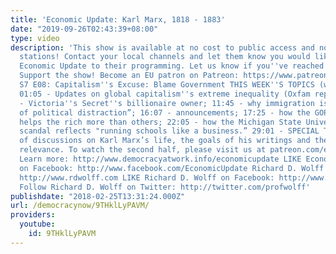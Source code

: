```yaml
---
title: 'Economic Update: Karl Marx, 1818 - 1883'
date: "2019-09-26T02:43:39+08:00"
type: video
description: 'This show is available at no cost to public access and non-profit community
  stations! Contact your local channels and let them know you would like them to add
  Economic Update to their programming. Let us know if you''ve reached out: info(a)democracyatwork.info
  Support the show! Become an EU patron on Patreon: https://www.patreon.com/economicupdate
  S7 E08: Capitalism''s Excuse: Blame Government THIS WEEK''S TOPICS (w/timestamps):
  01:05 - Updates on global capitalism''s extreme inequality (Oxfam report); 08:12
  - Victoria''s Secret''s billionaire owner; 11:45 - why immigration is a “weapon
  of political distraction”; 16:07 - announcements; 17:25 - how the GOP tax cut really
  helps the rich more than others; 22:05 - how the Michigan State University sex abuse
  scandal reflects "running schools like a business.” 29:01 - SPECIAL TOPIC: A series
  of discussions on Karl Marx’s life, the goals of his writings and their lasting
  relevance. To watch the second half, please visit us at patreon.com/economicupdate.
  Learn more: http://www.democracyatwork.info/economicupdate LIKE Economic Update
  on Facebook: http://www.facebook.com/EconomicUpdate Richard D. Wolff''s website:
  http://www.rdwolff.com LIKE Richard D. Wolff on Facebook: http://www.facebook.com/RichardDWolff
  Follow Richard D. Wolff on Twitter: http://twitter.com/profwolff'
publishdate: "2018-02-25T13:31:24.000Z"
url: /democracynow/9THklLyPAVM/
providers:
  youtube:
    id: 9THklLyPAVM
---
```

